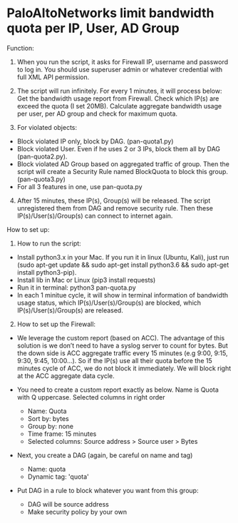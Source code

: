 # PaloAltoNetworks limit bandwidth quota per IP, User, AD Group

Function:
1. When you run the script, it asks for Firewall IP, username and password to log in. You should use superuser admin or whatever credential with full XML API permission.
2. The script will run infinitely. For every 1 minutes, it will process below:
Get the bandwidth usage report from Firewall.
Check which IP(s) are exceed the quota (I set 20MB). Calculate aggregate bandwidth usage per user, per AD group and check for maximum quota.

3. For violated objects:
- Block violated IP only, block by DAG. (pan-quota1.py)
- Block violated User. Even if he uses 2 or 3 IPs, block them all by DAG (pan-quota2.py).
- Block violated AD Group based on aggregated traffic of group. Then the script will create a Security Rule named BlockQuota to block this group. (pan-quota3.py)
- For all 3 features in one, use pan-quota.py
 
4. After 15 minutes, these IP(s), Group(s) will be released. The script unregistered them from DAG and remove security rule. Then these IP(s)/User(s)/Group(s) can connect to internet again.


 

How to set up:
1. How to run the script:
- Install python3.x in your Mac. If you run it in linux (Ubuntu, Kali), just run (sudo apt-get update && sudo apt-get install python3.6 && sudo apt-get install python3-pip).
- Install lib in Mac or Linux (pip3 install requests)
- Run it in terminal: python3 pan-quota.py
- In each 1 minitue cycle, it will show in terminal information of bandwidth usage status, which IP(s)/User(s)/Group(s) are blocked, which IP(s)/User(s)/Group(s) are released.

2. How to set up the Firewall:

- We leverage the custom report (based on ACC). The advantage of this solution is we don’t need to have a syslog server to count for bytes. But the down side is ACC aggregate traffic every 15 minutes (e.g 9:00, 9:15, 9:30, 9:45, 10:00…). So if the IP(s) use all their quota before the 15 minutes cycle of ACC, we do not block it immediately. We will block right at the ACC aggregate data cycle.
- You need to create a custom report exactly as below. Name is Quota with Q uppercase. Selected columns in right order
	- Name: Quota
	- Sort by: bytes
	- Group by: none
	- Time frame: 15 minutes
	- Selected columns: Source address > Source user > Bytes

 
- Next, you create a DAG (again, be careful on name and tag)
	- Name: quota
	- Dynamic tag: 'quota'
 
- Put DAG in a rule to block whatever you want from this group:
	- DAG will be source address
	- Make security policy by your own

 
 